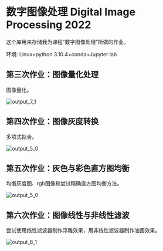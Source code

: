 # 数字图像处理 Digital Image Processing 2022
这个库用来存储我为课程“数字图像处理”所做的作业。

环境: Linux+python 3.10.4+conda+Jupyter lab

## 第三次作业：图像量化处理
图像量化。

![output_7_1](https://user-images.githubusercontent.com/106864918/197318826-a6605c69-6f23-4ca9-b6df-729ee3ec468f.png)


## 第四次作业：图像灰度转换
多项式拟合。

![output_5_0](https://user-images.githubusercontent.com/106864918/197245340-52ba6a46-c13d-4225-9ce1-339f450d7273.png)


## 第五次作业：灰色与彩色直方图均衡
均衡灰度图、rgb图像和尝试精确直方图均衡方法。

![output_5_0](https://user-images.githubusercontent.com/106864918/197244765-457f947d-2ea6-4ca0-8a42-fb07966e6b2c.png)

## 第六次作业：图像线性与非线性滤波
尝试使用线性滤波器制作浮雕效果，用非线性滤波器制作油画效果。

![output_8_1](https://user-images.githubusercontent.com/106864918/197244471-7149b1e2-decd-41cf-a9d5-bd6bc8941eaf.png)
